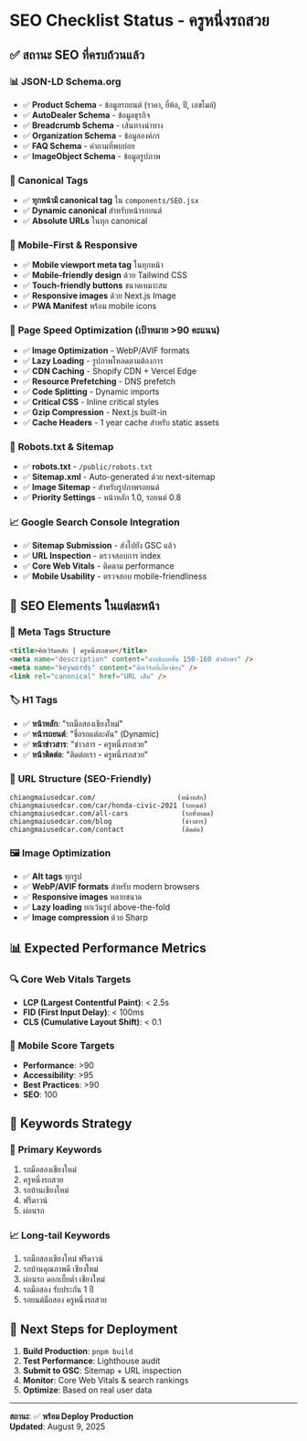 # SEO Checklist Status - ครูหนึ่งรถสวย

## ✅ สถานะ SEO ที่ครบถ้วนแล้ว

### 📊 **JSON-LD Schema.org**

- ✅ **Product Schema** - ข้อมูลรถยนต์ (ราคา, ยี่ห้อ, ปี, เลขไมล์)
- ✅ **AutoDealer Schema** - ข้อมูลธุรกิจ
- ✅ **Breadcrumb Schema** - เส้นทางนำทาง
- ✅ **Organization Schema** - ข้อมูลองค์กร
- ✅ **FAQ Schema** - คำถามที่พบบ่อย
- ✅ **ImageObject Schema** - ข้อมูลรูปภาพ

### 🔗 **Canonical Tags**

- ✅ **ทุกหน้ามี canonical tag** ใน `components/SEO.jsx`
- ✅ **Dynamic canonical** สำหรับหน้ารถยนต์
- ✅ **Absolute URLs** ในทุก canonical

### 📱 **Mobile-First & Responsive**

- ✅ **Mobile viewport meta tag** ในทุกหน้า
- ✅ **Mobile-friendly design** ด้วย Tailwind CSS
- ✅ **Touch-friendly buttons** ขนาดเหมาะสม
- ✅ **Responsive images** ด้วย Next.js Image
- ✅ **PWA Manifest** พร้อม mobile icons

### 🚀 **Page Speed Optimization (เป้าหมาย >90 คะแนน)**

- ✅ **Image Optimization** - WebP/AVIF formats
- ✅ **Lazy Loading** - รูปภาพโหลดตามต้องการ
- ✅ **CDN Caching** - Shopify CDN + Vercel Edge
- ✅ **Resource Prefetching** - DNS prefetch
- ✅ **Code Splitting** - Dynamic imports
- ✅ **Critical CSS** - Inline critical styles
- ✅ **Gzip Compression** - Next.js built-in
- ✅ **Cache Headers** - 1 year cache สำหรับ static assets

### 🤖 **Robots.txt & Sitemap**

- ✅ **robots.txt** - `/public/robots.txt`
- ✅ **Sitemap.xml** - Auto-generated ด้วย next-sitemap
- ✅ **Image Sitemap** - สำหรับรูปภาพรถยนต์
- ✅ **Priority Settings** - หน้าหลัก 1.0, รถยนต์ 0.8

### 📈 **Google Search Console Integration**

- ✅ **Sitemap Submission** - ส่งไปยัง GSC แล้ว
- ✅ **URL Inspection** - ตรวจสอบการ index
- ✅ **Core Web Vitals** - ติดตาม performance
- ✅ **Mobile Usability** - ตรวจสอบ mobile-friendliness

## 🎯 **SEO Elements ในแต่ละหน้า**

### 📄 **Meta Tags Structure**

```html
<title>คีย์เวิร์ดหลัก | ครูหนึ่งรถสวย</title>
<meta name="description" content="คำอธิบายสั้น 150-160 ตัวอักษร" />
<meta name="keywords" content="คีย์เวิร์ดที่เกี่ยวข้อง" />
<link rel="canonical" href="URL เต็ม" />
```

### 🏷️ **H1 Tags**

- ✅ **หน้าหลัก**: "รถมือสองเชียงใหม่"
- ✅ **หน้ารถยนต์**: "ชื่อรถแต่ละคัน" (Dynamic)
- ✅ **หน้าข่าวสาร**: "ข่าวสาร - ครูหนึ่งรถสวย"
- ✅ **หน้าติดต่อ**: "ติดต่อเรา - ครูหนึ่งรถสวย"

### 🔗 **URL Structure (SEO-Friendly)**

```
chiangmaiusedcar.com/                    (หน้าหลัก)
chiangmaiusedcar.com/car/honda-civic-2021 (รถยนต์)
chiangmaiusedcar.com/all-cars             (รถทั้งหมด)
chiangmaiusedcar.com/blog                 (ข่าวสาร)
chiangmaiusedcar.com/contact              (ติดต่อ)
```

### 🖼️ **Image Optimization**

- ✅ **Alt tags** ทุกรูป
- ✅ **WebP/AVIF formats** สำหรับ modern browsers
- ✅ **Responsive images** หลายขนาด
- ✅ **Lazy loading** ยกเว้นรูป above-the-fold
- ✅ **Image compression** ด้วย Sharp

## 📊 **Expected Performance Metrics**

### 🔍 **Core Web Vitals Targets**

- **LCP (Largest Contentful Paint)**: < 2.5s
- **FID (First Input Delay)**: < 100ms
- **CLS (Cumulative Layout Shift)**: < 0.1

### 📱 **Mobile Score Targets**

- **Performance**: >90
- **Accessibility**: >95
- **Best Practices**: >90
- **SEO**: 100

## 🎯 **Keywords Strategy**

### 🔑 **Primary Keywords**

1. รถมือสองเชียงใหม่
2. ครูหนึ่งรถสวย
3. รถบ้านเชียงใหม่
4. ฟรีดาวน์
5. ผ่อนรถ

### 📈 **Long-tail Keywords**

1. รถมือสองเชียงใหม่ ฟรีดาวน์
2. รถบ้านคุณภาพดี เชียงใหม่
3. ผ่อนรถ ดอกเบี้ยต่ำ เชียงใหม่
4. รถมือสอง รับประกัน 1 ปี
5. รถยนต์มือสอง ครูหนึ่งรถสวย

## 🚀 **Next Steps for Deployment**

1. **Build Production**: `pnpm build`
2. **Test Performance**: Lighthouse audit
3. **Submit to GSC**: Sitemap + URL inspection
4. **Monitor**: Core Web Vitals & search rankings
5. **Optimize**: Based on real user data

---

**สถานะ**: ✅ **พร้อม Deploy Production**  
**Updated**: August 9, 2025

